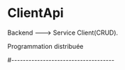 # ClientApi

Backend ---> Service Client(CRUD).

Programmation distribuée

#------------------------------------



